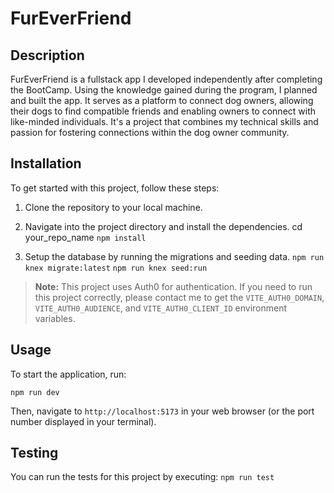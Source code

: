 # FurEverFriend
## Description

FurEverFriend is a fullstack app I developed independently after completing the BootCamp. Using the knowledge gained during the program, I planned and built the app. It serves as a platform to connect dog owners, allowing their dogs to find compatible friends and enabling owners to connect with like-minded individuals. It's a project that combines my technical skills and passion for fostering connections within the dog owner community.


## Installation

To get started with this project, follow these steps:

1. Clone the repository to your local machine.

2. Navigate into the project directory and install the dependencies.
cd your_repo_name
```npm install```

3. Setup the database by running the migrations and seeding data.
```npm run knex migrate:latest```
```npm run knex seed:run```



> **Note:** This project uses Auth0 for authentication. If you need to run this project correctly, please contact me to get the `VITE_AUTH0_DOMAIN`, `VITE_AUTH0_AUDIENCE`, and `VITE_AUTH0_CLIENT_ID` environment variables.

## Usage

To start the application, run:

```npm run dev```


Then, navigate to `http://localhost:5173` in your web browser (or the port number displayed in your terminal).

## Testing

You can run the tests for this project by executing:
```npm run test```



